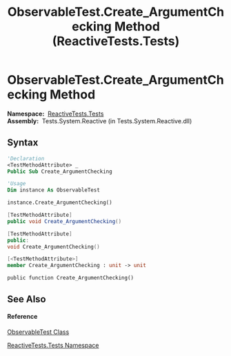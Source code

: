 ﻿---
title: ObservableTest.Create_ArgumentChecking Method  (ReactiveTests.Tests)
TOCTitle: Create_ArgumentChecking Method
ms:assetid: M:ReactiveTests.Tests.ObservableTest.Create_ArgumentChecking
ms:mtpsurl: https://msdn.microsoft.com/en-us/library/reactivetests.tests.observabletest.create_argumentchecking(v=VS.103)
ms:contentKeyID: 36619108
ms.date: 06/28/2011
mtps_version: v=VS.103
f1_keywords:
- ReactiveTests.Tests.ObservableTest.Create_ArgumentChecking
dev_langs:
- CSharp
- JScript
- VB
- FSharp
- c++
---

# ObservableTest.Create\_ArgumentChecking Method

**Namespace:**  [ReactiveTests.Tests](hh289046\(v=vs.103\).md)  
**Assembly:**  Tests.System.Reactive (in Tests.System.Reactive.dll)

## Syntax

``` vb
'Declaration
<TestMethodAttribute> _
Public Sub Create_ArgumentChecking
```

``` vb
'Usage
Dim instance As ObservableTest

instance.Create_ArgumentChecking()
```

``` csharp
[TestMethodAttribute]
public void Create_ArgumentChecking()
```

``` c++
[TestMethodAttribute]
public:
void Create_ArgumentChecking()
```

``` fsharp
[<TestMethodAttribute>]
member Create_ArgumentChecking : unit -> unit 
```

``` jscript
public function Create_ArgumentChecking()
```

## See Also

#### Reference

[ObservableTest Class](hh288687\(v=vs.103\).md)

[ReactiveTests.Tests Namespace](hh289046\(v=vs.103\).md)

